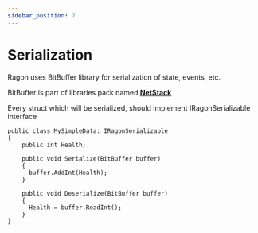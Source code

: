 ```yaml
---
sidebar_position: 7
---
```


# Serialization

Ragon uses BitBuffer library for serialization of state, events, etc. 

BitBuffer is part of libraries pack named <b>[NetStack](https://github.com/nxrighthere/NetStack)</b>

Every struct which will be serialized, should implement IRagonSerializable interface

```
public class MySimpleData: IRagonSerializable
{
    public int Health;
    
    public void Serialize(BitBuffer buffer)
    {
      buffer.AddInt(Health);
    }

    public void Deserialize(BitBuffer buffer)
    {
      Health = buffer.ReadInt();
    }
}
```

